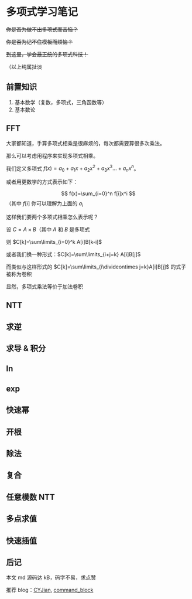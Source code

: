 # 多项式学习笔记

~~你是否为做不出多项式而苦恼？~~

~~你是否为记不住模板而烦恼？~~

~~到这里，学会最正统的多项式科技！~~

（以上纯属扯淡

## 前置知识

1. 基本数学（复数，多项式，三角函数等）
2. 基本数论

## FFT

大家都知道，手算多项式相乘是很麻烦的，每次都需要算很多次乘法。

那么可以考虑用程序来实现多项式相乘。

我们定义多项式 $f(x)=a_0+a_1x+a_2x^2+a_3x^3\ldots+a_nx^n$。

或者用更数学的方式表示如下：

$$ f(x)=\sum_{i=0}^n f[i]x^i $$
（其中 $f[i]$ 你可以理解为上面的 $a_i$

这样我们要两个多项式相乘怎么表示呢？

设 $C=A\times B$（其中 $A$ 和 $B$ 是多项式

则 $C[k]=\sum\limits_{i=0}^k A[i]B[k-i]$

或者我们换一种形式：$C[k]=\sum\limits_{i+j=k} A[i]B[j]$

而类似与这样形式的 $C[k]=\sum\limits_{i\divideontimes j=k}A[i]B[j]$ 的式子被称为卷积

显然，多项式乘法等价于加法卷积



## NTT

## 求逆

## 求导 & 积分

## ln

## exp

## 快速幂

## 开根

## 除法

## 复合

## 任意模数 NTT

## 多点求值

## 快速插值

## 后记

本文 md 源码达 kB，码字不易，求点赞

推荐 blog：[CYJian](https://www.luogu.com.cn/blog/CYJian/duoxiangshi), [command_block](https://www.luogu.com.cn/blog/command-block/ntt-yu-duo-xiang-shi-quan-jia-tong)
